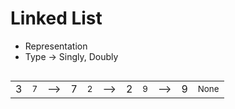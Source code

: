 # Linked List

<!-- 3 -> 7 => 2 - 9 -->
* Representation
* Type -> Singly, Doubly

<div style="display:flex;">
  <div>
    <table>
      <tr>
        <td>
          3
        </td>
        <td>
          <sup>
           7
          </sup>
        </td>
      </tr>
    </table>
  </div>
  <div>
    <table>
      <tr>
        <td>
          -->
        </td>
      </tr>
    </table>
  </div>
  <div>
    <table>
      <tr>
        <td>
          7
        </td>
        <td>
          <sup>
           2
          </sup>
        </td>
      </tr>
    </table>
  </div>
  <div>
    <table>
      <tr>
        <td>
          -->
        </td>
      </tr>
    </table>
  </div>
  <div>
    <table>
      <tr>
        <td>
          2
        </td>
        <td>
          <sup>
           9
          </sup>
        </td>
      </tr>
    </table>
  </div>
  <div>
    <table>
      <tr>
        <td>
          -->
        </td>
      </tr>
    </table>
  </div>
  <div>
    <table>
      <tr>
        <td>
          9
        </td>
        <td>
          <sup>
           None
          </sup>
        </td>
      </tr>
    </table>
  </div>
</dv>
